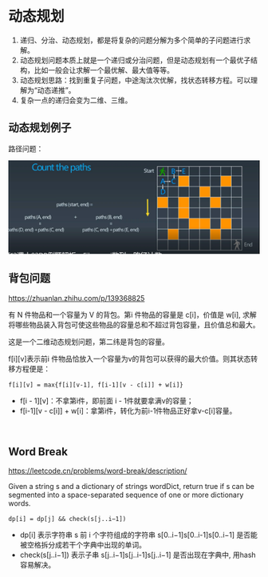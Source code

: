 ﻿# 动态规划
1. 递归、分治、动态规划，都是将复杂的问题分解为多个简单的子问题进行求解。
2. 动态规划问题本质上就是一个递归或分治问题，但是动态规划有一个最优子结构，比如一般会让求解一个最优解、最大值等等。
3. 动态规划思路：找到重复子问题，中途淘汰次优解，找状态转移方程。可以理解为“动态递推”。
4. 复杂一点的递归会变为二维、三维。
   

## 动态规划例子
路径问题：

<img src="./assets/路径问题.PNG" />

<br>

## 背包问题
https://zhuanlan.zhihu.com/p/139368825

有 N 件物品和一个容量为 V 的背包。第i 件物品的容量是 c[i]，价值是 w[i],
求解将哪些物品装入背包可使这些物品的容量总和不超过背包容量，且价值总和最大。

这是一个二维动态规划问题，第二纬是背包的容量。

f[i][v]表示前i 件物品恰放入一个容量为v的背包可以获得的最大价值。则其状态转移方程便是： 
```
f[i][v] = max{f[i][v-1], f[i-1][v - c[i]] + w[i]}
```
- f[i - 1][v]：不拿第i件，即前面 i - 1件就要拿满v的容量；
- f[i-1][v - c[i]] + w[i]：拿第i件，转化为前i-1件物品正好拿v-c[i]容量。


<br>

## Word Break
https://leetcode.cn/problems/word-break/description/

Given a string s and a dictionary of strings wordDict, 
return true if s can be segmented into a space-separated sequence of one or more dictionary words.

```
dp[i] = dp[j] && check(s[j..i−1])
```
- dp[i] 表示字符串 s 前 i 个字符组成的字符串 s[0..i−1]s[0..i-1]s[0..i−1] 是否能被空格拆分成若干个字典中出现的单词。
- check(s[j..i−1]) 表示子串 s[j..i−1]s[j..i-1]s[j..i−1] 是否出现在字典中, 用hash容易解决。